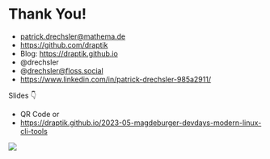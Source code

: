 # Thank You!

- <mdi-email /> patrick.drechsler@mathema.de
- <logos-github-icon /> https://github.com/draptik
- <mdi-web /> Blog: https://draptik.github.io
- <logos-twitter /> @drechsler
- <logos-mastodon-icon /> @drechsler@floss.social
- <logos-linkedin-icon /> https://www.linkedin.com/in/patrick-drechsler-985a2911/

Slides 👇

- QR Code or
- https://draptik.github.io/2023-05-magdeburger-devdays-modern-linux-cli-tools

<img
  class="absolute top-10 right-30 h-70"
  src="/images/slides.png"
/>
